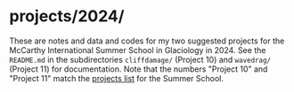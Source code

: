 # projects/2024/

These are notes and data and codes for my two suggested projects for the McCarthy International Summer School in Glaciology in 2024.  See the `README.md` in the subdirectories `cliffdamage/` (Project 10) and `wavedrag/` (Project 11) for documentation.  Note that the numbers "Project 10" and "Project 11" match the [projects list](https://glaciers.gi.alaska.edu/content/student-projects-0) for the Summer School.


